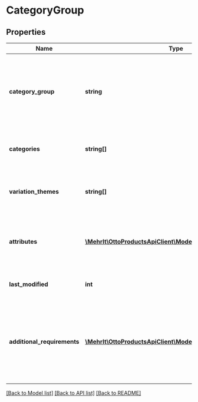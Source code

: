 # CategoryGroup

## Properties
Name | Type | Description | Notes
------------ | ------------- | ------------- | -------------
**category_group** | **string** | a category group defines a list of categories and the market place attributes for these categories. | [optional] 
**categories** | **string[]** | the list of the categories for this category group. | [optional] 
**variation_themes** | **string[]** | overview of all attributes that can be used to create variantions. | [optional] 
**attributes** | [**\MehrIt\OttoProductsApiClient\Model\AttributeDefinition[]**](AttributeDefinition.md) | list of the market place attributes for the categories of this group. | [optional] 
**last_modified** | **int** | last modification date of the category. | [optional] 
**additional_requirements** | [**\MehrIt\OttoProductsApiClient\Model\AdditionalRequirement[]**](AdditionalRequirement.md) | a list of general requirements for certain product attributes that apply to all categories in the category group | [optional] 

[[Back to Model list]](../../README.md#documentation-for-models) [[Back to API list]](../../README.md#documentation-for-api-endpoints) [[Back to README]](../../README.md)

